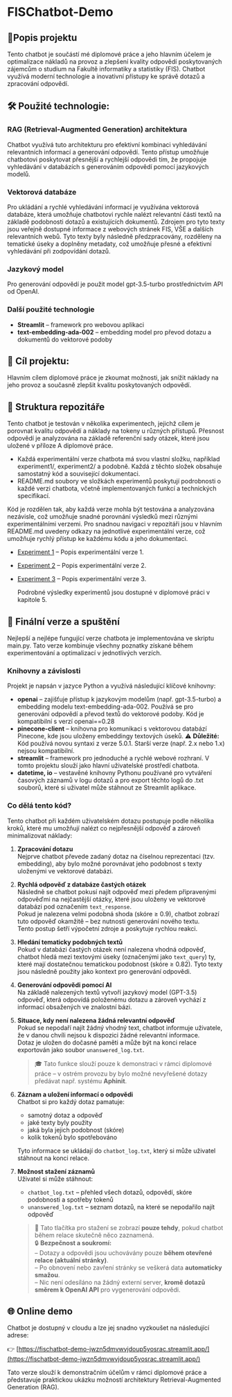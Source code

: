 # FISChatbot-Demo
## 🤖Popis projektu
Tento chatbot je součástí mé diplomové práce a jeho hlavním účelem je optimalizace nákladů na provoz a zlepšení kvality odpovědí poskytovaných zájemcům o studium na Fakultě informatiky a statistiky (FIS). Chatbot využívá moderní technologie a inovativní přístupy ke správě dotazů a zpracování odpovědí.
## 🛠️  Použité technologie:
### RAG (Retrieval-Augmented Generation) architektura
Chatbot využívá tuto architekturu pro efektivní kombinaci vyhledávání relevantních informací a generování odpovědí. Tento přístup umožňuje chatbotovi poskytovat přesnější a rychlejší odpovědi tím, že propojuje vyhledávání v databázích s generováním odpovědí pomocí jazykových modelů.
### Vektorová databáze
Pro ukládání a rychlé vyhledávání informací je využívána vektorová databáze, která umožňuje chatbotovi rychle nalézt relevantní části textů na základě podobnosti dotazů a existujících dokumentů.
Zdrojem pro tyto texty jsou veřejně dostupné informace z webových stránek FIS, VŠE a dalších relevantních webů.
Tyto texty byly následně předzpracovány, rozděleny na tematické úseky a doplněny metadaty, což umožňuje přesné a efektivní vyhledávání při zodpovídání dotazů.

### Jazykový model
Pro generování odpovědí je použit model gpt-3.5-turbo prostřednictvím API od OpenAI.

### Další použité technologie

- **Streamlit** – framework pro webovou aplikaci
- **text-embedding-ada-002** – embedding model pro převod dotazu a dokumentů do vektorové podoby



## 🎯 Cíl projektu:
Hlavním cílem diplomové práce je zkoumat možnosti, jak snížit náklady na jeho provoz a současně zlepšit kvalitu poskytovaných odpovědí.

## 📁 Struktura repozitáře

Tento chatbot je testován v několika experimentech, jejichž cílem je porovnat kvalitu odpovědí a náklady na tokeny u různých přístupů. Přesnost odpovědí je analyzována na základě referenční sady otázek, které jsou uložené v příloze A diplomové práce.

- Každá experimentální verze chatbota má svou vlastní složku, například experiment1/, experiment2/ a podobně. Každá z těchto složek obsahuje samostatný kód a související dokumentaci.
- README.md soubory ve složkách experimentů poskytují podrobnosti o každé verzi chatbota, včetně implementovaných funkcí a technických specifikací.

Kód je rozdělen tak, aby každá verze mohla být testována a analyzována nezávisle, což umožňuje snadné porovnání výsledků mezi různými experimentálními verzemi. Pro snadnou navigaci v repozitáři jsou v hlavním README.md uvedeny odkazy na jednotlivé experimentální verze, což umožňuje rychlý přístup ke každému kódu a jeho dokumentaci.

- [Experiment 1](experiment1/README.md) – Popis experimentální verze 1.
- [Experiment 2](experiment2/README.md) – Popis experimentální verze 2.
- [Experiment 3](experiment3/README.md) – Popis experimentální verze 3.

  Podrobné výsledky experimentů jsou dostupné v diplomové práci v kapitole 5.

## 🚀 Finální verze a spuštění
Nejlepší a nejlépe fungující verze chatbota je implementována ve skriptu main.py. Tato verze kombinuje všechny poznatky získané během experimentování a optimalizací v jednotlivých verzích.
### Knihovny a závislosti
Projekt je napsán v jazyce Python a využívá následující klíčové knihovny:
- **openai** –  zajišťuje přístup k jazykovým modelům (např. gpt-3.5-turbo) a embedding modelu text-embedding-ada-002. Používá se pro generování odpovědí a převod textů do vektorové podoby. Kód je kompatibilní s verzí openai==0.28
- **pinecone-client** – knihovna pro komunikaci s vektorovou databází Pinecone, kde jsou uloženy embeddingy textových úseků. ⚠️ **Důležité:** Kód používá novou syntaxi z verze 5.0.1. Starší verze (např. 2.x nebo 1.x) nejsou kompatibilní.
- **streamlit** – framework pro jednoduché a rychlé webové rozhraní. V tomto projektu slouží jako hlavní uživatelské prostředí chatbota.
- **datetime, io** – vestavěné knihovny Pythonu používané pro vytváření časových záznamů v logu dotazů a pro export těchto logů do .txt souborů, které si uživatel může stáhnout ze Streamlit aplikace.

### Co dělá tento kód?

Tento chatbot při každém uživatelském dotazu postupuje podle několika kroků, které mu umožňují nalézt co nejpřesnější odpověď a zároveň minimalizovat náklady:

1. **Zpracování dotazu**  
   Nejprve chatbot převede zadaný dotaz na číselnou reprezentaci (tzv. embedding), aby bylo možné porovnávat jeho podobnost s texty uloženými ve vektorové databázi.

2. **Rychlá odpověď z databáze častých otázek**  
   Následně se chatbot pokusí najít odpověď mezi předem připravenými odpověďmi na nejčastější otázky, které jsou uloženy ve vektorové databázi pod označením `text_response`.  
   Pokud je nalezena velmi podobná shoda (skóre ≥ 0.9), chatbot zobrazí tuto odpověď okamžitě – bez nutnosti generování nového textu.  
   Tento postup šetří výpočetní zdroje a poskytuje rychlou reakci.

3. **Hledání tematicky podobných textů**  
   Pokud v databázi častých otázek není nalezena vhodná odpověď, chatbot hledá mezi textovými úseky (označenými jako `text_query`) ty, které mají dostatečnou tematickou podobnost (skóre ≥ 0.82). Tyto texty jsou následně použity jako kontext pro generování odpovědi.

4. **Generování odpovědi pomocí AI**  
   Na základě nalezených textů vytvoří jazykový model (GPT-3.5) odpověď, která odpovídá položenému dotazu a zároveň vychází z informací obsažených ve znalostní bázi.

5. **Situace, kdy není nalezena žádná relevantní odpověď**  
   Pokud se nepodaří najít žádný vhodný text, chatbot informuje uživatele, že v danou chvíli nejsou k dispozici žádné relevantní informace.  
   Dotaz je uložen do dočasné paměti a může být na konci relace exportován jako soubor `unanswered_log.txt`.  
   > 🎓 Tato funkce slouží pouze k demonstraci v rámci diplomové práce – v ostrém provozu by bylo možné nevyřešené dotazy předávat např. systému **Aphinit**.

6. **Záznam a uložení informací o odpovědi**  
   Chatbot si pro každý dotaz pamatuje:
   - samotný dotaz a odpověď  
   - jaké texty byly použity  
   - jaká byla jejich podobnost (skóre)  
   - kolik tokenů bylo spotřebováno  

   Tyto informace se ukládají do `chatbot_log.txt`, který si může uživatel stáhnout na konci relace.

7. **Možnost stažení záznamů**  
   Uživatel si může stáhnout:
   - `chatbot_log.txt` – přehled všech dotazů, odpovědí, skóre podobnosti a spotřeby tokenů  
   - `unanswered_log.txt` – seznam dotazů, na které se nepodařilo najít odpověď

   > 📌 Tato tlačítka pro stažení se zobrazí **pouze tehdy**, pokud chatbot během relace skutečně něco zaznamená.  
   > 🔒 **Bezpečnost a soukromí:**  
   > – Dotazy a odpovědi jsou uchovávány pouze **během otevřené relace (aktuální stránky)**.  
   > – Po obnovení nebo zavření stránky se veškerá data **automaticky smažou**.  
   > – Nic není odesíláno na žádný externí server, **kromě dotazů směrem k OpenAI API** pro vygenerování odpovědi.

## 🌐 Online demo

Chatbot je dostupný v cloudu a lze jej snadno vyzkoušet na následující adrese:

👉 [https://fischatbot-demo-jwzn5dmvwvjdoup5yosrac.streamlit.app/](https://fischatbot-demo-jwzn5dmvwvjdoup5yosrac.streamlit.app/)

Tato verze slouží k demonstračním účelům v rámci diplomové práce a představuje praktickou ukázku možností architektury Retrieval-Augmented Generation (RAG).

